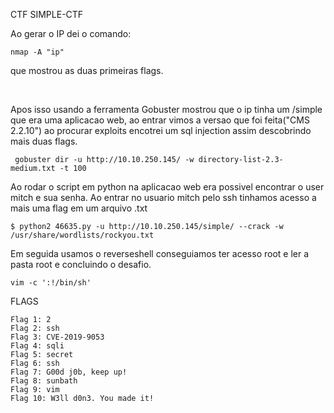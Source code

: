 CTF SIMPLE-CTF

Ao gerar o IP dei o comando:
    
    nmap -A "ip"

que mostrou as duas primeiras flags.

<br>

Apos isso usando a ferramenta Gobuster mostrou que o ip tinha um /simple que era uma aplicacao web, ao entrar vimos a versao que foi feita("CMS 2.2.10") ao procurar exploits encotrei um sql injection assim descobrindo mais duas flags.


     gobuster dir -u http://10.10.250.145/ -w directory-list-2.3-medium.txt -t 100


Ao rodar o script em python na aplicacao web era possivel encontrar o user mitch e sua senha. Ao entrar no usuario mitch pelo ssh tinhamos acesso a mais uma flag em um arquivo .txt

    $ python2 46635.py -u http://10.10.250.145/simple/ --crack -w /usr/share/wordlists/rockyou.txt


Em seguida usamos o reverseshell conseguiamos ter acesso root e ler a pasta root e concluindo o desafio.

    vim -c ':!/bin/sh'


FLAGS

    Flag 1: 2
    Flag 2: ssh
    Flag 3: CVE-2019-9053
    Flag 4: sqli
    Flag 5: secret
    Flag 6: ssh
    Flag 7: G00d j0b, keep up!
    Flag 8: sunbath
    Flag 9: vim
    Flag 10: W3ll d0n3. You made it!


